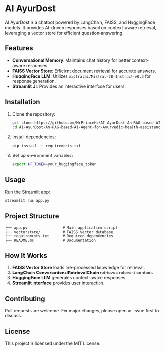 # AI AyurDost

AI AyurDost is a chatbot powered by LangChain, FAISS, and HuggingFace models. It provides AI-driven responses based on context-aware retrieval, leveraging a vector store for efficient question-answering.

## Features
- **Conversational Memory**: Maintains chat history for better context-aware responses.
- **FAISS Vector Store**: Efficient document retrieval for accurate answers.
- **HuggingFace LLM**: Utilizes `mistralai/Mistral-7B-Instruct-v0.3` for response generation.
- **Streamlit UI**: Provides an interactive interface for users.

## Installation
1. Clone the repository:
   ```sh
   git clone https://github.com/MrPrinceHz/AI-AyurDost-An-RAG-based-AI-Agent-for-Ayurvedic-health-assistance.
   cd AI-AyurDost-An-RAG-based-AI-Agent-for-Ayurvedic-health-assistance
   ```

2. Install dependencies:
   ```sh
   pip install -r requirements.txt
   ```

3. Set up environment variables:
   ```sh
   export HF_TOKEN=your_huggingface_token
   ```

## Usage
Run the Streamlit app:
```sh
streamlit run app.py
```

## Project Structure
```
├── app.py                # Main application script
├── vectorstore/          # FAISS vector database
├── requirements.txt      # Required dependencies
├── README.md             # Documentation
```

## How It Works
1. **FAISS Vector Store** loads pre-processed knowledge for retrieval.
2. **LangChain ConversationalRetrievalChain** retrieves relevant context.
3. **HuggingFace LLM** generates context-aware responses.
4. **Streamlit Interface** provides user interaction.

## Contributing
Pull requests are welcome. For major changes, please open an issue first to discuss.

## License
This project is licensed under the MIT License.

